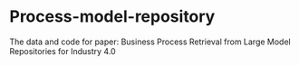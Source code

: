# Process-model-repository
The data and code for paper: Business Process Retrieval from Large Model Repositories for Industry 4.0
